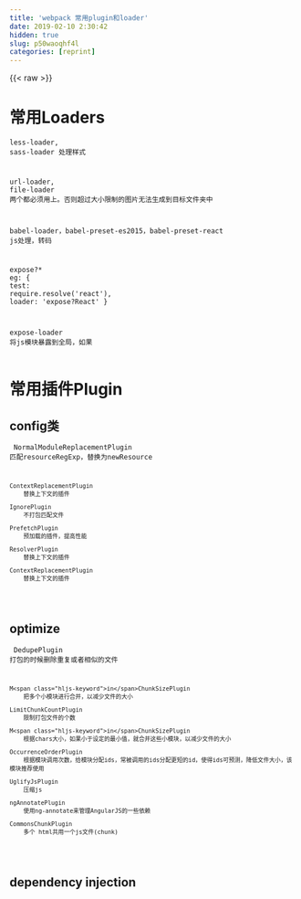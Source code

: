 ```yaml
---
title: 'webpack 常用plugin和loader' 
date: 2019-02-10 2:30:42
hidden: true
slug: p50waoqhf4l
categories: [reprint]
---
```


{{< raw >}}

                    
<h1 id="articleHeader0">常用Loaders</h1>
<div class="widget-codetool" style="display:none;">
      <div class="widget-codetool--inner">
      <span class="selectCode code-tool" data-toggle="tooltip" data-placement="top" title="" data-original-title="全选"></span>
      <span type="button" class="copyCode code-tool" data-toggle="tooltip" data-placement="top" data-clipboard-text="less-loader, sass-loader
    处理样式
    
url-loader, file-loader
    两个都必须用上。否则超过大小限制的图片无法生成到目标文件夹中

babel-loader，babel-preset-es2015，babel-preset-react
    js处理，转码

expose?*
    eg:
    {
        test: require.resolve('react'),
        loader: 'expose?React'
    }

expose-loader
    将js模块暴露到全局，如果
" title="" data-original-title="复制"></span>
      <span type="button" class="saveToNote code-tool" data-toggle="tooltip" data-placement="top" title="" data-original-title="放进笔记"></span>
      </div>
      </div><pre class="hljs css"><code><span class="hljs-selector-tag">less-loader</span>, <span class="hljs-selector-tag">sass-loader</span>
    处理样式
    
<span class="hljs-selector-tag">url-loader</span>, <span class="hljs-selector-tag">file-loader</span>
    两个都必须用上。否则超过大小限制的图片无法生成到目标文件夹中

<span class="hljs-selector-tag">babel-loader</span>，<span class="hljs-selector-tag">babel-preset-es2015</span>，<span class="hljs-selector-tag">babel-preset-react</span>
    <span class="hljs-selector-tag">js</span>处理，转码

<span class="hljs-selector-tag">expose</span>?*
    <span class="hljs-selector-tag">eg</span>:
    {
        <span class="hljs-attribute">test</span>: require.<span class="hljs-built_in">resolve</span>(<span class="hljs-string">'react'</span>),
        loader: <span class="hljs-string">'expose?React'</span>
    }

<span class="hljs-selector-tag">expose-loader</span>
    将<span class="hljs-selector-tag">js</span>模块暴露到全局，如果
</code></pre>
<h1 id="articleHeader1">常用插件Plugin</h1>
<h2 id="articleHeader2">config类</h2>
<div class="widget-codetool" style="display:none;">
      <div class="widget-codetool--inner">
      <span class="selectCode code-tool" data-toggle="tooltip" data-placement="top" title="" data-original-title="全选"></span>
      <span type="button" class="copyCode code-tool" data-toggle="tooltip" data-placement="top" data-clipboard-text="    NormalModuleReplacementPlugin
        匹配resourceRegExp，替换为newResource

        
    ContextReplacementPlugin
        替换上下文的插件
        
    IgnorePlugin
        不打包匹配文件
    
    PrefetchPlugin
        预加载的插件，提高性能
    
    ResolverPlugin
        替换上下文的插件
    
    ContextReplacementPlugin
        替换上下文的插件
    
    
" title="" data-original-title="复制"></span>
      <span type="button" class="saveToNote code-tool" data-toggle="tooltip" data-placement="top" title="" data-original-title="放进笔记"></span>
      </div>
      </div><pre class="hljs haxe"><code>    NormalModuleReplacementPlugin
        匹配resourceRegExp，替换为<span class="hljs-keyword">new</span><span class="hljs-type">Resource</span>

        
    ContextReplacementPlugin
        替换上下文的插件
        
    IgnorePlugin
        不打包匹配文件
    
    PrefetchPlugin
        预加载的插件，提高性能
    
    ResolverPlugin
        替换上下文的插件
    
    ContextReplacementPlugin
        替换上下文的插件
    
    
</code></pre>
<h2 id="articleHeader3">optimize</h2>
<div class="widget-codetool" style="display:none;">
      <div class="widget-codetool--inner">
      <span class="selectCode code-tool" data-toggle="tooltip" data-placement="top" title="" data-original-title="全选"></span>
      <span type="button" class="copyCode code-tool" data-toggle="tooltip" data-placement="top" data-clipboard-text="    DedupePlugin
        打包的时候删除重复或者相似的文件
        
    MinChunkSizePlugin
        把多个小模块进行合并，以减少文件的大小
        
    LimitChunkCountPlugin
        限制打包文件的个数
        
    MinChunkSizePlugin
        根据chars大小，如果小于设定的最小值，就合并这些小模块，以减少文件的大小
    
    OccurrenceOrderPlugin
        根据模块调用次数，给模块分配ids，常被调用的ids分配更短的id，使得ids可预测，降低文件大小，该模块推荐使用
        
    UglifyJsPlugin
        压缩js
        
    ngAnnotatePlugin
        使用ng-annotate来管理AngularJS的一些依赖
     
    CommonsChunkPlugin
        多个 html共用一个js文件(chunk)
    
    
" title="" data-original-title="复制"></span>
      <span type="button" class="saveToNote code-tool" data-toggle="tooltip" data-placement="top" title="" data-original-title="放进笔记"></span>
      </div>
      </div><pre class="hljs bash"><code>    DedupePlugin
        打包的时候删除重复或者相似的文件
        
    M<span class="hljs-keyword">in</span>ChunkSizePlugin
        把多个小模块进行合并，以减少文件的大小
        
    LimitChunkCountPlugin
        限制打包文件的个数
        
    M<span class="hljs-keyword">in</span>ChunkSizePlugin
        根据chars大小，如果小于设定的最小值，就合并这些小模块，以减少文件的大小
    
    OccurrenceOrderPlugin
        根据模块调用次数，给模块分配ids，常被调用的ids分配更短的id，使得ids可预测，降低文件大小，该模块推荐使用
        
    UglifyJsPlugin
        压缩js
        
    ngAnnotatePlugin
        使用ng-annotate来管理AngularJS的一些依赖
     
    CommonsChunkPlugin
        多个 html共用一个js文件(chunk)
    
    
</code></pre>
<h2 id="articleHeader4">dependency injection</h2>
<div class="widget-codetool" style="display:none;">
      <div class="widget-codetool--inner">
      <span class="selectCode code-tool" data-toggle="tooltip" data-placement="top" title="" data-original-title="全选"></span>
      <span type="button" class="copyCode code-tool" data-toggle="tooltip" data-placement="top" data-clipboard-text="    DefinePlugin
        定义变量，一般用于开发环境log或者全局变量
    
    ProvidePlugin
        自动加载模块，当配置（$:'jquery'）例如当使用$时，自动加载jquery
        " title="" data-original-title="复制"></span>
      <span type="button" class="saveToNote code-tool" data-toggle="tooltip" data-placement="top" title="" data-original-title="放进笔记"></span>
      </div>
      </div><pre class="hljs mel"><code>    DefinePlugin
        定义变量，一般用于开发环境<span class="hljs-keyword">log</span>或者全局变量
    
    ProvidePlugin
        自动加载模块，当配置（$:<span class="hljs-string">'jquery'</span>）例如当使用$时，自动加载jquery
        </code></pre>
<h2 id="articleHeader5">other</h2>
<div class="widget-codetool" style="display:none;">
      <div class="widget-codetool--inner">
      <span class="selectCode code-tool" data-toggle="tooltip" data-placement="top" title="" data-original-title="全选"></span>
      <span type="button" class="copyCode code-tool" data-toggle="tooltip" data-placement="top" data-clipboard-text="    HotModuleReplacementPlugin
        模块热替换,如果不在dev-server模式下，需要记录数据，recordPath，生成每个模块的热更新模块
    
    ProgressPlugin
        编译进度
        
    NoErrorsPlugin
        报错但不退出webpack进程
    
    HtmlWebpackPlugin 
        生成html
        
" title="" data-original-title="复制"></span>
      <span type="button" class="saveToNote code-tool" data-toggle="tooltip" data-placement="top" title="" data-original-title="放进笔记"></span>
      </div>
      </div><pre class="hljs stylus"><code>    HotModuleReplacementPlugin
        模块热替换,如果不在dev-server模式下，需要记录数据，recordPath，生成每个模块的热更新模块
    
    ProgressPlugin
        编译进度
        
    NoErrorsPlugin
        报错但不退出webpack进程
    
    HtmlWebpackPlugin 
        生成<span class="hljs-selector-tag">html</span>
        
</code></pre>
<h1 id="articleHeader6">常用alias</h1>
<div class="widget-codetool" style="display:none;">
      <div class="widget-codetool--inner">
      <span class="selectCode code-tool" data-toggle="tooltip" data-placement="top" title="" data-original-title="全选"></span>
      <span type="button" class="copyCode code-tool" data-toggle="tooltip" data-placement="top" data-clipboard-text="alias的配置项目，能够让开发者指定一些模块的引用路径。对一些经常要被import或者require的库，如react,我们最好可以直接指定它们的位置，这样webpack可以省下不少搜索硬盘的时间。
" title="" data-original-title="复制"></span>
      <span type="button" class="saveToNote code-tool" data-toggle="tooltip" data-placement="top" title="" data-original-title="放进笔记"></span>
      </div>
      </div><pre class="hljs armasm"><code><span class="hljs-symbol">alias</span>的配置项目，能够让开发者指定一些模块的引用路径。对一些经常要被<span class="hljs-meta">import</span>或者<span class="hljs-meta">require</span>的库，如react,我们最好可以直接指定它们的位置，这样webpack可以省下不少搜索硬盘的时间。
</code></pre>
<p><span class="img-wrap"><img data-src="/img/bVvAy7?w=575&amp;h=126" src="https://static.alili.tech/img/bVvAy7?w=575&amp;h=126" alt="clipboard.png" title="clipboard.png" style="cursor: pointer; display: inline;"></span></p>
<p>webpack好文推荐：<br>上面模块只是大概了解，详细可见：<a href="http://webpack.github.io/docs/" rel="nofollow noreferrer" target="_blank">http://webpack.github.io/docs/</a><br>webpack优化使用：<a href="http://www.alloyteam.com/2016/01/webpack-use-optimization/" rel="nofollow noreferrer" target="_blank">http://www.alloyteam.com/2016...</a><br>中文文档：<a href="http://zhaoda.net/webpack-handbook/loader.html" rel="nofollow noreferrer" target="_blank">http://zhaoda.net/webpack-han...</a></p>

                
{{< /raw >}}

# 版权声明
本文资源来源互联网，仅供学习研究使用，版权归该资源的合法拥有者所有，

本文仅用于学习、研究和交流目的。转载请注明出处、完整链接以及原作者。

原作者若认为本站侵犯了您的版权，请联系我们，我们会立即删除！

## 原文标题
webpack 常用plugin和loader

## 原文链接
[https://segmentfault.com/a/1190000005106383](https://segmentfault.com/a/1190000005106383)

